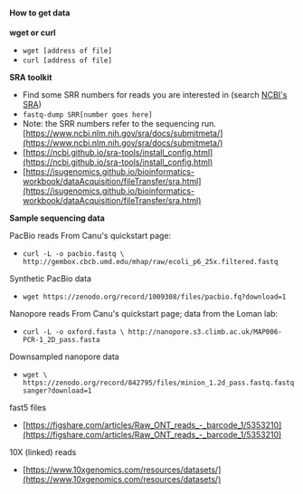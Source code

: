 #### How to get data

**wget or curl**

* `wget [address of file]`
* `curl [address of file]`

**SRA toolkit**

* Find some SRR numbers for reads you are interested in (search [NCBI's SRA](https://www.ncbi.nlm.nih.gov/sra))
* `fastq-dump SRR[number goes here]`
* Note: the SRR numbers refer to the sequencing run. [https://www.ncbi.nlm.nih.gov/sra/docs/submitmeta/](https://www.ncbi.nlm.nih.gov/sra/docs/submitmeta/)
* [https://ncbi.github.io/sra-tools/install_config.html](https://ncbi.github.io/sra-tools/install_config.html)
* [https://isugenomics.github.io/bioinformatics-workbook/dataAcquisition/fileTransfer/sra.html](https://isugenomics.github.io/bioinformatics-workbook/dataAcquisition/fileTransfer/sra.html)



**Sample sequencing data**

<ss>PacBio reads</ss> From Canu's quickstart page:

* `curl -L -o pacbio.fastq \
http://gembox.cbcb.umd.edu/mhap/raw/ecoli_p6_25x.filtered.fastq`

<ss>Synthetic PacBio data</ss>

* `wget https://zenodo.org/record/1009308/files/pacbio.fq?download=1`

<ss>Nanopore reads</ss> From Canu's quickstart page; data from the Loman lab:

* `curl -L -o oxford.fasta \
http://nanopore.s3.climb.ac.uk/MAP006-PCR-1_2D_pass.fasta`


<ss>Downsampled nanopore data</ss>

* `wget \
https://zenodo.org/record/842795/files/minion_1.2d_pass.fastq.fastqsanger?download=1`

<ss>fast5 files</ss>

* [https://figshare.com/articles/Raw_ONT_reads_-_barcode_1/5353210](https://figshare.com/articles/Raw_ONT_reads_-_barcode_1/5353210)

<ss>10X (linked) reads</ss>

* [https://www.10xgenomics.com/resources/datasets/](https://www.10xgenomics.com/resources/datasets/)
